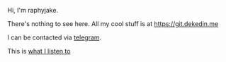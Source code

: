 Hi, I'm raphyjake.

There's nothing to see here. All my cool stuff is at https://git.dekedin.me

I can be contacted via [telegram](https://t.me/RaphyJake).

This is [what I listen to](https://last.fm/user/ominous_cloud)
